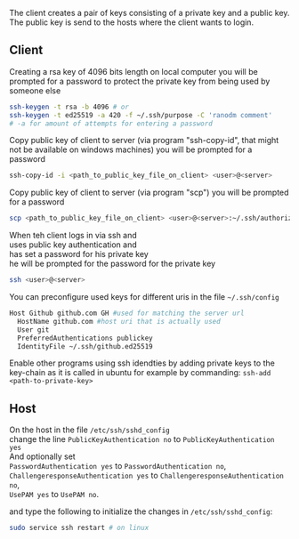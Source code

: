 

The client creates a pair of keys consisting of a private key and a public key.  
The public key is send to the hosts where the client wants to login.  


## Client

Creating a rsa key of 4096 bits length on local computer
you will be prompted for a password to protect the private key from being used by someone else
```bash
ssh-keygen -t rsa -b 4096 # or
ssh-keygen -t ed25519 -a 420 -f ~/.ssh/purpose -C 'ranodm comment'
# -a for amount of attempts for entering a password
```

Copy public key of client to server (via program "ssh-copy-id", that might not be available on windows machines)
you will be prompted for a password
```bash
ssh-copy-id -i <path_to_public_key_file_on_client> <user>@<server>
```

Copy public key of client to server (via program "scp")
you will be prompted for a password
```bash
scp <path_to_public_key_file_on_client> <user>@<server>:~/.ssh/authorized_keys
```

When teh client logs in via ssh and  
uses public key authentication and  
has set a password for his private key  
he will be prompted for the password for the private key
```bash
ssh <user>@<server>
```

You can preconfigure used keys for different uris in the file `~/.ssh/config`
```bash
Host Github github.com GH #used for matching the server url
  HostName github.com #host uri that is actually used
  User git
  PreferredAuthentications publickey
  IdentityFile ~/.ssh/github.ed25519
```

Enable other programs using ssh idendties by adding private keys to the key-chain as it is called in ubuntu for example by commanding:
`ssh-add <path-to-private-key>`


## Host

On the host in the file `/etc/ssh/sshd_config`  
change the line `PublicKeyAuthentication no` to `PublicKeyAuthentication yes`  
And optionally set  
`PasswordAuthentication yes` to `PasswordAuthentication no`,  
`ChallengeresponseAuthentication yes` to `ChallengeresponseAuthentication no`,  
`UsePAM yes` to `UsePAM no`.

and type the following to initialize the changes in `/etc/ssh/sshd_config`:  
```bash
sudo service ssh restart # on linux
```

